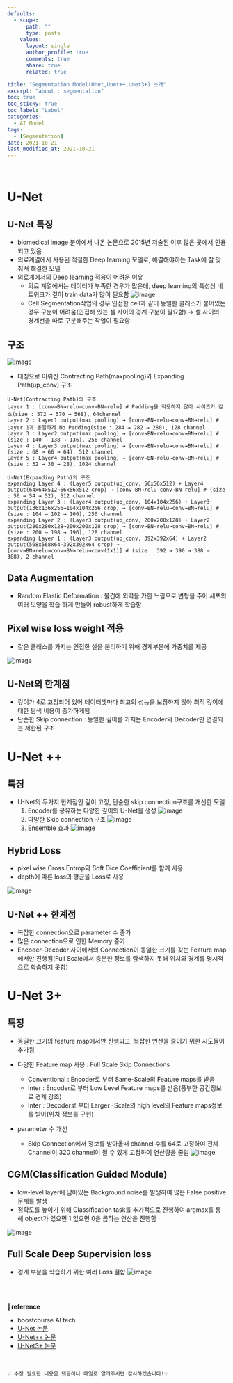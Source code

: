 ```yaml
---
defaults:
  - scope:
      path: ""
      type: posts
    values:
      layout: single
      author_profile: true
      comments: true
      share: true
      related: true

title: "Segmentation Model(Unet,Unet++,Unet3+) 소개"
excerpt: "about : segmentation"
toc: true
toc_sticky: true
toc_label: "Label"
categories:
  - AI Model
tags:
  - [Segmentation]
date: 2021-10-21
last_modified_at: 2021-10-21
---
```


<br>

# U-Net

## U-Net 특징

- biomedical image 분야에서 나온 논문으로 2015년 저술된 이후 많은 곳에서 인용되고 있음
- 의료계열에서 사용된 적절한 Deep learning 모델로, 해결해야하는 Task에 잘 맞춰서 해결한 모델
- 의료계에서의 Deep learning 적용이 어려운 이유
    - 의료 계열에서는 데이터가 부족한 경우가 많은데, deep learning의 특성상 네트워크가 깊어 train data가 많이 필요함
    ![image](https://user-images.githubusercontent.com/77658029/139783961-2c134419-6cb8-4c05-8740-2280c123ae85.png)
    - Cell Segmentation작업의 경우 인접한 cell과 같이 동일한 클래스가 붙어있는 경우 구분이 어려움(인접해 있는 셀 사이의 경계 구분이 필요함) → 셀 사이의 경계선을 따로 구분해주는 작업이 필요함
    

## 구조

![image](https://user-images.githubusercontent.com/77658029/139784736-6a14252a-67c9-4e55-933e-7dd800759967.png)

- 대칭으로 이뤄진 Contracting Path(maxpooling)와 Expanding Path(up_conv) 구조

```
U-Net(Contracting Path)의 구조
Layer 1 : [conv→BN→relu→conv→BN→relu] # Padding을 적용하지 않아 사이즈가 감소(size : 572 → 570 → 568), 64channel
Layer 2 : Layer1 output(max pooling) → [conv→BN→relu→conv→BN→relu] # Layer 1과 동일하게 No Padding(size : 284 → 282 → 280), 128 channel
Layer 3 : Layer2 output(max pooling) → [conv→BN→relu→conv→BN→relu] # (size : 140 → 138 → 136), 256 channel
Layer 4 : Layer3 output(max pooling) → [conv→BN→relu→conv→BN→relu] # (size : 68 → 66 → 64), 512 channel
Layer 5 : Layer4 output(max pooling) → [conv→BN→relu→conv→BN→relu] # (size : 32 → 30 → 28), 1024 channel
```

```
U-Net(Expanding Path)의 구조
expanding Layer 4 : (Layer5 output(up_conv, 56x56x512) + Layer4 output(64x64x512→56x56x512 crop) → [conv→BN→relu→conv→BN→relu] # (size : 56 → 54 → 52), 512 channel
expanding Layer 3 : (Layer4 output(up_conv, 104x104x256) + Layer3 output(136x136x256→104x104x256 crop) → [conv→BN→relu→conv→BN→relu] # (size : 104 → 102 → 100), 256 channel
expanding Layer 2 : (Layer3 output(up_conv, 200x200x128) + Layer2 output(280x280x128→200x200x128 crop) → [conv→BN→relu→conv→BN→relu] # (size : 200 → 198 → 196), 128 channel
expanding Layer 1 : (Layer3 output(up_conv, 392x392x64) + Layer2 output(568x568x64→392x392x64 crop) → [conv→BN→relu→conv→BN→relu→conv(1x1)] # (size : 392 → 390 → 388 → 388), 2 channel
```

## Data Augmentation

- Random Elastic Deformation : 물건에 외력을 가한 느낌으로 변형을 주어 세포의 여러 모양을 학습 하게 만들어 robust하게 학습함

## Pixel wise loss weight 적용

- 같은 클래스를 가지는 인접한 셀을 분리하기 위해 경계부분에 가중치를 제공

![image](https://user-images.githubusercontent.com/77658029/139787338-7bd0a814-6777-44f0-9aa0-56bc149fba6e.png)

## U-Net의 한계점

- 깊이가 4로 고정되어 있어 데이터셋마다 최고의 성능을 보장하지 않아 최적 깊이에 대한 탐색 비용이 증가하게됨
- 단순한 Skip connection : 동일한 깊이를 가지는 Encoder와 Decoder만 연결되는 제한된 구조

# U-Net ++

## 특징
- U-Net의 두가지 한계점인 깊이 고정, 단순한 skip connection구조를 개선한 모델
    1. Encoder를 공유하는 다양한 깊이의 U-Net을 생성
    ![image](https://user-images.githubusercontent.com/77658029/139788544-3d4420d1-07f7-4cce-8779-fcddfa34ab19.png)
    2. 다양한 Skip connection 구조
    ![image](https://user-images.githubusercontent.com/77658029/139788159-7ff943e3-653a-4c0f-8a19-9c938664081f.png)
    3. Ensemble 효과
    ![image](https://user-images.githubusercontent.com/77658029/139788797-9fd9bfc9-8411-43a1-9eba-a338910cca50.png)
    
## Hybrid Loss

- pixel wise Cross Entrop와 Soft Dice Coefficient를 함께 사용
- depth에 따른 loss의 평균을 Loss로 사용

![image](https://user-images.githubusercontent.com/77658029/139789649-9f01fd91-d22f-42ff-a078-ef06c985a008.png)

## U-Net ++ 한계점

- 복잡한 connection으로 parameter 수 증가
- 많은 connection으로 인한 Memory 증가
- Encoder-Decoder 사이에서의 Connection이 동일한 크기를 갖는 Feature map에서만 진행됨(Full Scale에서 충분한 정보를 탐색하지 못해 위치와 경계를 명시적으로 학습하지 못함)


# U-Net 3+

## 특징 

- 동일한 크기의 feature map에서만 진행되고, 복잡한 연산을 줄이기 위한 시도들이 추가됨
- 다양한 Feature map 사용 : Full Scale Skip Connections
    - Conventional : Encoder로 부터 Same-Scale의 Feature maps를 받음
    - Inter : Encoder로 부터 Low Level Feature maps를 받음(풍부한 공간정보로 경계 강조)
    - Inter : Decoder로 부터 Larger -Scale의 high level의 Feature maps정보를 받아(위치 정보를 구현)
 
- parameter 수 개선
    - Skip Connection에서 정보를 받아올때 channel 수를 64로 고정하여 전체 Channel이 320 channel이 될 수 있게 고정하여 연산량을 줄임
    ![image](https://user-images.githubusercontent.com/77658029/139791165-4b468525-27d5-45ee-88b4-1c2ce9e25ba3.png)
    
    
## CGM(Classification Guided Module)

- low-level layer에 남아있는 Background noise를 발생하여 많은 False positive 문제를 발생
- 정확도를 높이기 위해 Classification task를 추가적으로 진행하여 argmax를 통해 object가 있으면 1 없으면 0을 곱하는 연산을 진행함

![image](https://user-images.githubusercontent.com/77658029/139791285-8fdf6359-da25-4dd9-894c-e3a2c838044e.png)

## Full Scale Deep Supervision loss

- 경계 부분을 학습하기 위한 여러 Loss 결합
![image](https://user-images.githubusercontent.com/77658029/139791622-a57c9ac3-c9c0-4c4c-ad06-bbd6ca53610f.png)

  
<br><br>

**📌reference**
- boostcourse AI tech
- [U-Net 논문](https://arxiv.org/abs/1505.04597)
- [U-Net++ 논문](https://arxiv.org/abs/1807.10165)
- [U-Net3+ 논문](https://arxiv.org/abs/2004.08790)

<br>

```
💡 수정 필요한 내용은 댓글이나 메일로 알려주시면 감사하겠습니다!💡 
```
